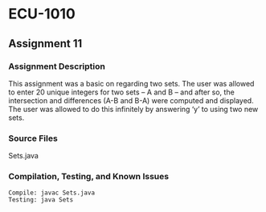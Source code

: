# ECU-1010

## Assignment 11
### Assignment Description
This assignment was a basic on regarding two sets. The user was allowed to enter 20 unique integers for two sets – A and B – and after so, the intersection and differences (A-B and B-A) were computed and displayed. The user was allowed to do this infinitely by answering ‘y’ to using two new sets.
### Source Files
Sets.java
### Compilation, Testing, and Known Issues
```
Compile: javac Sets.java
Testing: java Sets
```
